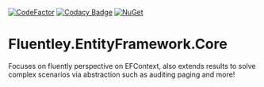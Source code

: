 [![CodeFactor](https://www.codefactor.io/repository/github/fluentley/fluentley.entityframework.core/badge)](https://www.codefactor.io/repository/github/fluentley/fluentley.entityframework.core)
[![Codacy Badge](https://api.codacy.com/project/badge/Grade/e64e4a9eb50a4467a0def1d53aadef0c)](https://www.codacy.com/project/emre_3/Fluentley.EntityFramework.Core/dashboard?utm_source=github.com&amp;utm_medium=referral&amp;utm_content=fluentley/Fluentley.EntityFramework.Core&amp;utm_campaign=Badge_Grade_Dashboard)
[![NuGet](https://img.shields.io/nuget/v/Nuget.Core.svg)](https://www.nuget.org/packages/Fluentley.EntityFramework.Core/)

# Fluentley.EntityFramework.Core
Focuses on fluently perspective on EFContext, also extends results to solve complex scenarios via abstraction such as auditing paging and more!
